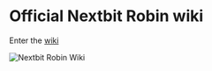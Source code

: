 Official Nextbit Robin wiki
==============

Enter the [wiki](https://github.com/deadman96385/nextbit_private_wiki/wiki)

![Nextbit Robin Wiki](http://s12.postimg.org/dxw499wi5/photo_original.png "Robin in mint")
